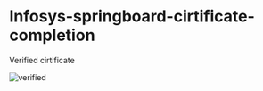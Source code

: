 # Infosys-springboard-cirtificate-completion
Verified cirtificate 
  
![verified]([https://github.com/onenote-py/Infosys-springboard-cirtificate-completion/blob/main/Picsart_24-10-20_09-25-29-437.jpg])
